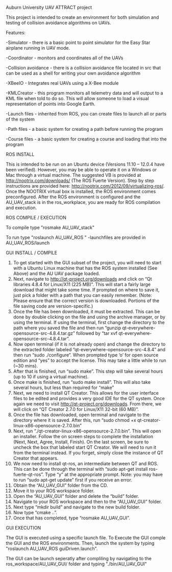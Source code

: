 Auburn University UAV ATTRACT project

This project is intended to create an environment for both simulation and testing of collision avoidance
algorithms on UAVs.


Features:

-Simulator - there is a basic point to point simulator for the Easy Star airplane running in UAV mode.

-Coordinator - monitors and coordinates all of the UAVs

-Collision avoidance - there is a collision avoidance file located in src that can be used as a shell
for writing your own avoidance algorithm

-XBeeIO - Integrates real UAVs using a X-Bee module

-KMLCreator - this program monitors all telemetry data and will output to a KML file when told to do so.  This will allow someone to load a visual representation of points into Google Earth.

-Launch files - inherited from ROS, you can create files to launch all or parts of the system

-Path files - a basic system for creating a path before running the program

-Course files - a basic system for creating a course and loading that into the program



ROS INSTALL

This is intended to be run on an Ubuntu device (Versions 11.10 – 12.0.4 have been verified).  However, you may be able to operate it on a Windows or Mac through a virtual machine.  The suggested VB is provided at http://nootrix.com/downloads/ (The ROS Fuerte Version). Step by step instructions are provided here: http://nootrix.com/2012/09/virtualizing-ros/.  Once the NOOTRIX virtual box is installed, the ROS environment comes preconfigured.  After the ROS environment is configured and the AU_UAV_stack is in the ros_workplace, you are ready for ROS compilation and execution.


ROS COMPILE / EXECUTION

To compile type "rosmake AU_UAV_stack"

To run type "roslaunch AU_UAV_ROS <launchfile>"
	-launchfiles are provided in AU_UAV_ROS/launch




GUI INSTALL / COMPILE

1. To get started with the GUI subset of the project, you will need to start with a Ubuntu Linux machine that has the ROS system installed (See Above) and the AU UAV package loaded.
2. Next, navigate to http://qt-project.org/downloads and click on “Qt libraries 4.8.4 for Linux/X11 (225 MB)”. This will start a fairly large download that might take some time. If prompted on where to save it, just pick a folder with a path that you can easily remember. (Note: Please ensure that the correct version is downloaded. Portions of the file saving code are version-specific.)
3. Once the file has been downloaded, it must be extracted. This can be done by double clicking on the file and using the archive manager, or by using the terminal. If using the terminal, first change the directory to the path where you saved the file and then run “gunzip qt-everywhere-opensource-src-4.8.4.tar.gz” followed by “tar xvf qt-everywhere-opensource-src-4.8.4.tar”.
4. Now open terminal (if it is not already open) and change the directory to the extracted folder labeled “qt-everywhere-opensource-src-4.8.4” and then run “sudo ./configure”. When prompted type ‘o’ for open source edition and “yes” to accept the license. This may take a little while to run (~30 mins).
5. After that is finished, run “sudo make”. This step will take several hours (up to 10 if using a virtual machine).
6. Once make is finished, run “sudo make install”. This will also take several hours, but less than required for “make”
7. Next, we need to install QT Creator. This allows for the user interface files to be edited and provides a very good IDE for the QT system. Once again we need to visit http://qt-project.org/downloads. From there, we will click on “QT Creator 2.7.0 for Linux/X11 32-bit (60 MB)”. 
8. Once the file has downloaded, open terminal and navigate to the directory where it is saved. After this, run “sudo chmod +x qt-creator-linux-x86-opensource-2.7.0.bin”
9. Next, run “./qt-creator-linux-x86-opensource-2.7.0.bin”. This will open an installer. Follow the on screen steps to complete the installation (Next, Next, Agree, Install, Finish). On the last screen, be sure to uncheck the box that labeled start QT Creator. We will need to run it from the terminal instead. If you forget, simply close the instance of QT Creator that appears.
10. We now need to install qt-ros, an intermediate between QT and ROS. This can be done through the terminal with “sudo apt-get install ros-fuerte-qt-ros”.  Type “y” at the appropriate prompt. Note: you may have to run “sudo apt-get update” first if you receive an error.
11. Obtain the “AU_UAV_GUI” folder from the CD.
12. Move it to your ROS workspace folder.
13. Open the “AU_UAV_GUI” folder and delete the “build” folder.
14. Navigate to your ROS workspace and then to the “AU_UAV_GUI” folder.
15. Next type “mkdir build” and navigate to the new build folder.
16. Now type “cmake ..”.
17. Once that has completed, type “rosmake AU_UAV_GUI”. 

GUI EXECUTION

The GUI is executed using a specific launch file.  To Execute the GUI comple the GUI and the ROS environments.  Then, launch the system by typing "roslaunch AU_UAV_ROS guiDriven.launch".  

The GUI can be launch seperatly after compliling by navigating to the ros_workspace/AU_UAV_GUI/ folder and typing "./bin/AU_UAV_GUI"
